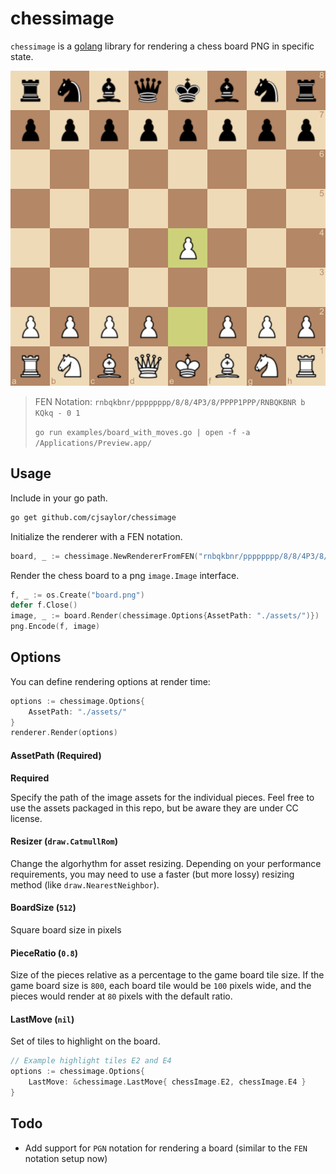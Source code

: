 # chessimage

`chessimage` is a [golang](https://golang.org) library for rendering a chess board PNG in specific state.


![](./docs/board_with_moves.png)

> FEN Notation: `rnbqkbnr/pppppppp/8/8/4P3/8/PPPP1PPP/RNBQKBNR b KQkq - 0 1`
>
> `go run examples/board_with_moves.go | open -f -a /Applications/Preview.app/`

## Usage

Include in your go path.

```bash
go get github.com/cjsaylor/chessimage
```

Initialize the renderer with a FEN notation.

```go
board, _ := chessimage.NewRendererFromFEN("rnbqkbnr/pppppppp/8/8/4P3/8/PPPP1PPP/RNBQKBNR b KQkq - 0 1")
```

Render the chess board to a png `image.Image` interface.

```go
f, _ := os.Create("board.png")
defer f.Close()
image, _ := board.Render(chessimage.Options{AssetPath: "./assets/")})
png.Encode(f, image)
```

## Options

You can define rendering options at render time:

```go
options := chessimage.Options{
	AssetPath: "./assets/"
}
renderer.Render(options)
```

#### AssetPath (**Required**)

**Required**

Specify the path of the image assets for the individual pieces. Feel free to use the assets packaged in this repo, but be aware they are under CC license.

#### Resizer (`draw.CatmullRom`)

Change the algorhythm for asset resizing. Depending on your performance requirements, you may need to use a faster (but more lossy) resizing method (like `draw.NearestNeighbor`).

#### BoardSize (`512`)

Square board size in pixels

#### PieceRatio (`0.8`)

Size of the pieces relative as a percentage to the game board tile size. If the game board size is `800`, each board tile would be `100` pixels wide, and the pieces would render at `80` pixels with the default ratio.

#### LastMove (`nil`)

Set of tiles to highlight on the board.

```go
// Example highlight tiles E2 and E4
options := chessimage.Options{
    LastMove: &chessimage.LastMove{ chessImage.E2, chessImage.E4 }
}
```

## Todo

* Add support for `PGN` notation for rendering a board (similar to the `FEN` notation setup now)